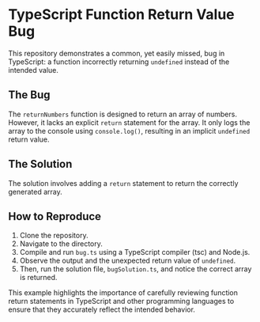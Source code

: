 # TypeScript Function Return Value Bug

This repository demonstrates a common, yet easily missed, bug in TypeScript: a function incorrectly returning `undefined` instead of the intended value.

## The Bug

The `returnNumbers` function is designed to return an array of numbers. However, it lacks an explicit `return` statement for the array. It only logs the array to the console using `console.log()`, resulting in an implicit `undefined` return value.

## The Solution

The solution involves adding a `return` statement to return the correctly generated array.

## How to Reproduce

1. Clone the repository.
2. Navigate to the directory.
3. Compile and run `bug.ts` using a TypeScript compiler (tsc) and Node.js.
4. Observe the output and the unexpected return value of `undefined`.
5. Then, run the solution file, `bugSolution.ts`, and notice the correct array is returned.

This example highlights the importance of carefully reviewing function return statements in TypeScript and other programming languages to ensure that they accurately reflect the intended behavior.